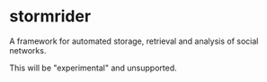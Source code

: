 stormrider
==========

A framework for automated storage, retrieval and analysis of social networks.

This will be "experimental" and unsupported.
